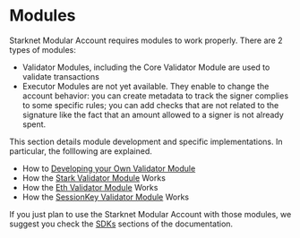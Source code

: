 # Modules

Starknet Modular Account requires modules to work properly. There are 2 types of
modules:

- Validator Modules, including the Core Validator Module are used to validate
  transactions
- Executor Modules are not yet available. They enable to change the account
  behavior: you can create metadata to track the signer complies to
  some specific rules; you can add checks that are not related to the signature
  like the fact that an amount allowed to a signer is not already spent.

This section details module development and specific implementations. In
particular, the folllowing are explained.

- How to [Developing your Own Validator Module](./MODULES-DEVELOPMENT.md)
- How the [Stark Validator Module](./MODULE-STARK-VALIDATOR.md) Works
- How the [Eth Validator Module](./MODULE-ETH-VALIDATOR.md) Works
- How the [SessionKey Validator Module](./MODULE-SESSIONKEY-VALIDATOR.md) Works

If you just plan to use the Starknet Modular Account with those modules, we
suggest you check the [SDKs](./SDKs.md) sections of the documentation.
